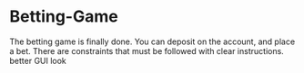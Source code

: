 # Betting-Game
The betting game is finally done. 
You can deposit on the account, and place a bet. 
There are constraints that must be followed with clear instructions.
better GUI look

